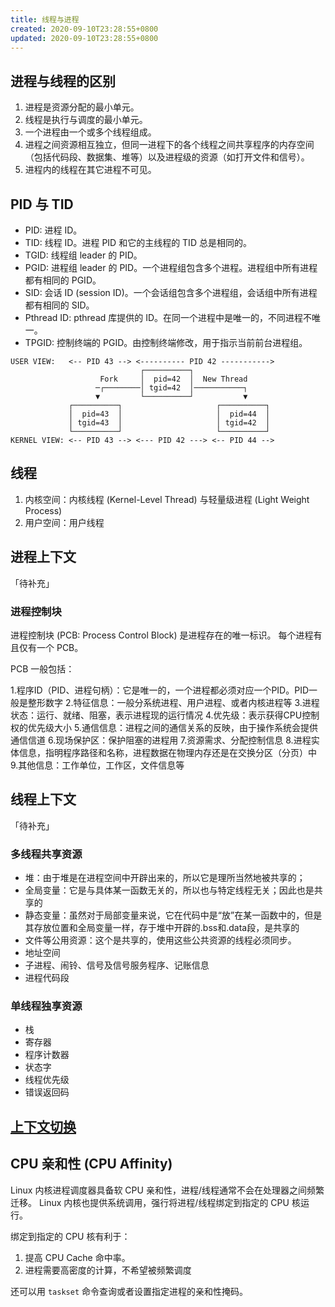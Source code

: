 ```yaml
---
title: 线程与进程
created: 2020-09-10T23:28:55+0800
updated: 2020-09-10T23:28:55+0800
---
```



## 进程与线程的区别

1. 进程是资源分配的最小单元。
2. 线程是执行与调度的最小单元。
3. 一个进程由一个或多个线程组成。
4. 进程之间资源相互独立，但同一进程下的各个线程之间共享程序的内存空间（包括代码段、数据集、堆等）以及进程级的资源（如打开文件和信号）。
5. 进程内的线程在其它进程不可见。


## PID 与 TID

- PID: 进程 ID。
- TID: 线程 ID。进程 PID 和它的主线程的 TID 总是相同的。
- TGID: 线程组 leader 的 PID。
- PGID: 进程组 leader 的 PID。一个进程组包含多个进程。进程组中所有进程都有相同的 PGID。
- SID: 会话 ID (session ID)。一个会话组包含多个进程组，会话组中所有进程都有相同的 SID。
- Pthread ID: pthread 库提供的 ID。在同一个进程中是唯一的，不同进程不唯一。
- TPGID: 控制终端的 PGID。由控制终端修改，用于指示当前前台进程组。

```
USER VIEW:   <-- PID 43 --> <---------- PID 42 ----------->
                             ┌──────────┐
                    Fork     │  pid=42  │  New Thread
                   ─┌────────│ tgid=42  │───────────┐
                   ▼         └──────────┘           ▼
             ┌──────────┐                     ┌──────────┐
             │  pid=43  │                     │  pid=44  │
             │ tgid=43  │                     │ tgid=42  │
             └──────────┘                     └──────────┘
KERNEL VIEW: <-- PID 43 --> <--- PID 42 ---> <-- PID 44 -->
```

## 线程

1. 内核空间：内核线程 (Kernel-Level Thread) 与轻量级进程 (Light Weight Process)
2. 用户空间：用户线程

## 进程上下文

「待补充」

### 进程控制块

进程控制块 (PCB: Process Control Block) 是进程存在的唯一标识。
每个进程有且仅有一个 PCB。

PCB 一般包括：

1.程序ID（PID、进程句柄）：它是唯一的，一个进程都必须对应一个PID。PID一般是整形数字
2.特征信息：一般分系统进程、用户进程、或者内核进程等
3.进程状态：运行、就绪、阻塞，表示进程现的运行情况
4.优先级：表示获得CPU控制权的优先级大小
5.通信信息：进程之间的通信关系的反映，由于操作系统会提供通信信道
6.现场保护区：保护阻塞的进程用
7.资源需求、分配控制信息
8.进程实体信息，指明程序路径和名称，进程数据在物理内存还是在交换分区（分页）中
9.其他信息：工作单位，工作区，文件信息等

## 线程上下文

「待补充」

### 多线程共享资源

- 堆：由于堆是在进程空间中开辟出来的，所以它是理所当然地被共享的；
- 全局变量：它是与具体某一函数无关的，所以也与特定线程无关；因此也是共享的
- 静态变量：虽然对于局部变量来说，它在代码中是“放”在某一函数中的，但是其存放位置和全局变量一样，存于堆中开辟的.bss和.data段，是共享的
- 文件等公用资源：这个是共享的，使用这些公共资源的线程必须同步。
- 地址空间
- 子进程、闹铃、信号及信号服务程序、记账信息
- 进程代码段

### 单线程独享资源

- 栈
- 寄存器
- 程序计数器
- 状态字
- 线程优先级
- 错误返回码

## [上下文切换](./context-switch.md)

## CPU 亲和性 (CPU Affinity)

Linux 内核进程调度器具备软 CPU 亲和性，进程/线程通常不会在处理器之间频繁迁移。
Linux 内核也提供系统调用，强行将进程/线程绑定到指定的 CPU 核运行。

绑定到指定的 CPU 核有利于：

1. 提高 CPU Cache 命中率。
2. 进程需要高密度的计算，不希望被频繁调度

还可以用 `taskset` 命令查询或者设置指定进程的亲和性掩码。
